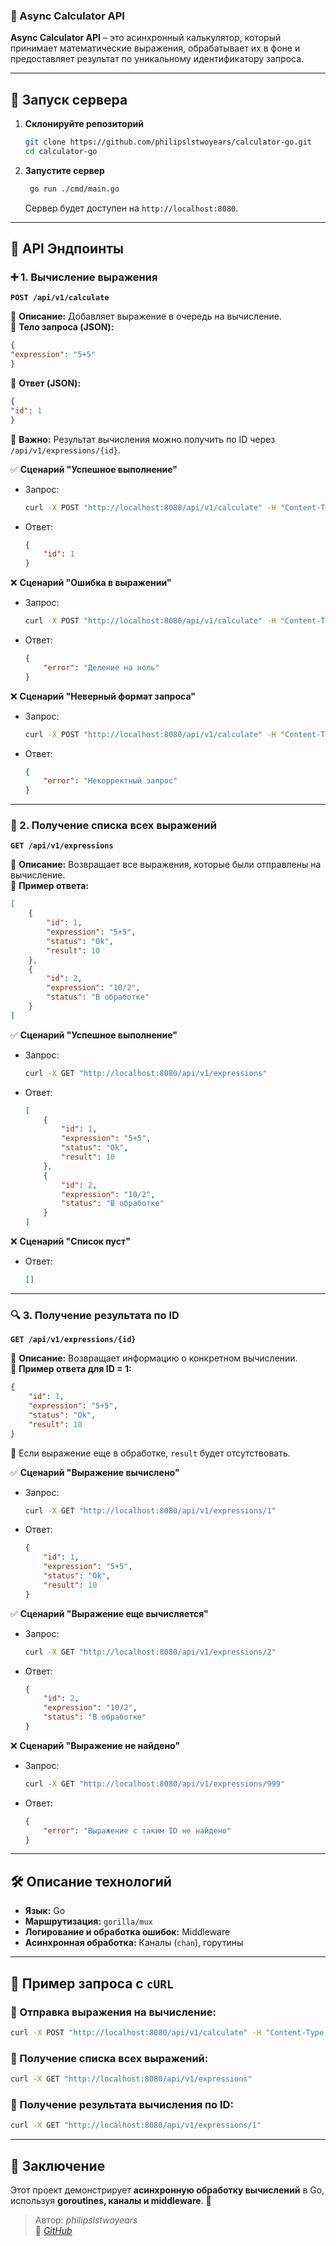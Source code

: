 ### 🧮 Async Calculator API

**Async Calculator API** – это асинхронный калькулятор, который принимает математические выражения, обрабатывает их в фоне и предоставляет результат по уникальному идентификатору запроса.

---

## 🚀 Запуск сервера

1. **Склонируйте репозиторий**
   ```sh
   git clone https://github.com/philipslstwoyears/calculator-go.git
   cd calculator-go
   ```

2. **Запустите сервер**
   ```sh
    go run ./cmd/main.go
   ```
   Сервер будет доступен на `http://localhost:8080`.

---

## 📌 API Эндпоинты

### ➕ 1. Вычисление выражения
**`POST /api/v1/calculate`**

🔹 **Описание:** Добавляет выражение в очередь на вычисление.  
🔹 **Тело запроса (JSON):**
   ```json
   {
   "expression": "5+5"
}
   ```
🔹 **Ответ (JSON):**
   ```json
   {
   "id": 1
}
   ```
📌 **Важно:** Результат вычисления можно получить по ID через `/api/v1/expressions/{id}`.

✅ **Сценарий "Успешное выполнение"**
- Запрос:
  ```sh
  curl -X POST "http://localhost:8080/api/v1/calculate" -H "Content-Type: application/json" -d "{\"expression\": \"5+5\"}"

  ```
- Ответ:
  ```json
  {
      "id": 1
  }
  ```

❌ **Сценарий "Ошибка в выражении"**
- Запрос:
  ```sh
  curl -X POST "http://localhost:8080/api/v1/calculate" -H "Content-Type: application/json" -d '{"expression": "5/0"}'
  ```
- Ответ:
  ```json
  {
      "error": "Деление на ноль"
  }
  ```

❌ **Сценарий "Неверный формат запроса"**
- Запрос:
  ```sh
  curl -X POST "http://localhost:8080/api/v1/calculate" -H "Content-Type: application/json" -d '{"wrong_field": "5+5"}'
  ```
- Ответ:
  ```json
  {
      "error": "Некорректный запрос"
  }
  ```

---

### 📜 2. Получение списка всех выражений
**`GET /api/v1/expressions`**

🔹 **Описание:** Возвращает все выражения, которые были отправлены на вычисление.  
🔹 **Пример ответа:**
   ```json
   [
       {
           "id": 1,
           "expression": "5+5",
           "status": "Ok",
           "result": 10
       },
       {
           "id": 2,
           "expression": "10/2",
           "status": "В обработке"
       }
   ]
   ```

✅ **Сценарий "Успешное выполнение"**
- Запрос:
  ```sh
  curl -X GET "http://localhost:8080/api/v1/expressions"
  ```
- Ответ:
  ```json
  [
      {
          "id": 1,
          "expression": "5+5",
          "status": "Ok",
          "result": 10
      },
      {
          "id": 2,
          "expression": "10/2",
          "status": "В обработке"
      }
  ]
  ```

❌ **Сценарий "Список пуст"**
- Ответ:
  ```json
  []
  ```

---

### 🔍 3. Получение результата по ID
**`GET /api/v1/expressions/{id}`**

🔹 **Описание:** Возвращает информацию о конкретном вычислении.  
🔹 **Пример ответа для ID = 1:**
   ```json
   {
       "id": 1,
       "expression": "5+5",
       "status": "Ok",
       "result": 10
   }
   ```
📌 Если выражение еще в обработке, `result` будет отсутствовать.

✅ **Сценарий "Выражение вычислено"**
- Запрос:
  ```sh
  curl -X GET "http://localhost:8080/api/v1/expressions/1"
  ```
- Ответ:
  ```json
  {
      "id": 1,
      "expression": "5+5",
      "status": "Ok",
      "result": 10
  }
  ```

✅ **Сценарий "Выражение еще вычисляется"**
- Запрос:
  ```sh
  curl -X GET "http://localhost:8080/api/v1/expressions/2"
  ```
- Ответ:
  ```json
  {
      "id": 2,
      "expression": "10/2",
      "status": "В обработке"
  }
  ```

❌ **Сценарий "Выражение не найдено"**
- Запрос:
  ```sh
  curl -X GET "http://localhost:8080/api/v1/expressions/999"
  ```
- Ответ:
  ```json
  {
      "error": "Выражение с таким ID не найдено"
  }
  ```

---

## 🛠 Описание технологий

- **Язык:** Go
- **Маршрутизация:** `gorilla/mux`
- **Логирование и обработка ошибок:** Middleware
- **Асинхронная обработка:** Каналы (`chan`), горутины

---

## 📌 Пример запроса с `cURL`
### 🔹 Отправка выражения на вычисление:
```sh
curl -X POST "http://localhost:8080/api/v1/calculate" -H "Content-Type: application/json" -d '{"expression": "5+5"}'
```
### 🔹 Получение списка всех выражений:
```sh
curl -X GET "http://localhost:8080/api/v1/expressions"
```
### 🔹 Получение результата вычисления по ID:
```sh
curl -X GET "http://localhost:8080/api/v1/expressions/1"
```

---

## 🏁 Заключение
Этот проект демонстрирует **асинхронную обработку вычислений** в Go, используя **goroutines, каналы и middleware**. 🚀

> Автор: *philipslstwoyears*  
> 📌 *[GitHub](https://github.com/philipslstwoyears)*
